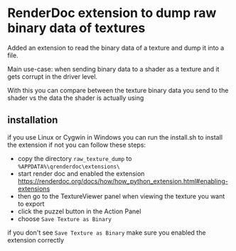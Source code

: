# RenderDoc extension to dump raw binary data of textures

Added an extension to read the binary data of a texture and dump it into a file.

Main use-case: when sending binary data to a shader as a texture and it gets corrupt in the driver level.

With this you can compare between the texture binary data you send to the shader vs the data the shader is actually using


## installation

if you use Linux or Cygwin in Windows you can run the install.sh to install the extension
if not you can follow these steps:
- copy the directory `raw_texture_dump` to `%APPDATA%\qrenderdoc\extensions\`
- start render doc and enabled the extension https://renderdoc.org/docs/how/how_python_extension.html#enabling-extensions
- then go to the TextureViewer panel when viewing the texture you want to export
- click the puzzel button in the Action Panel
- choose `Save Texture as Binary`

if you don't see `Save Texture as Binary` make sure you enabled the extension correctly
